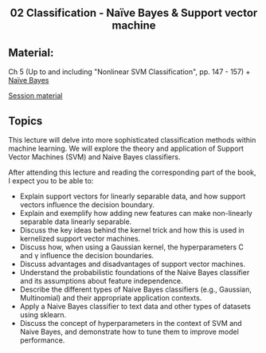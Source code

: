 <h2 align="center">02 Classification - Naïve Bayes & Support vector machine</h2>

## Material:
Ch 5 (Up to and including "Nonlinear SVM Classification", pp. 147 - 157) + [Naïve Bayes](https://www.ibm.com/topics/naive-bayes)

[Session material](https://viaucdk-my.sharepoint.com/:f:/g/personal/rib_viauc_dk/Eh1UjeNInrFNr58q-MtfviEBCtIQTzYGV6ez-AMGf_l8GQ?e=CEW9TZ)



## Topics
This lecture will delve into more sophisticated classification methods within machine learning. We will explore the theory and application of Support Vector Machines (SVM) and Naive Bayes classifiers.

After attending this lecture and reading the corresponding part of the book, I expect you to be able to:

- Explain support vectors for linearly separable data, and how support vectors influence the decision boundary.
- Explain and exemplify how adding new features can make non-linearly separable data linearly separable.
- Discuss the key ideas behind the kernel trick and how this is used in kernelized support vector machines.
- Discuss how, when using a Gaussian kernel, the hyperparameters C and γ influence the decision boundaries.
- Discuss advantages and disadvantages of support vector machines.
- Understand the probabilistic foundations of the Naive Bayes classifier and its assumptions about feature independence.
- Describe the different types of Naive Bayes classifiers (e.g., Gaussian, Multinomial) and their appropriate application contexts.
- Apply a Naive Bayes classifier to text data and other types of datasets using sklearn.
- Discuss the concept of hyperparameters in the context of SVM and Naive Bayes, and demonstrate how to tune them to improve model performance.
